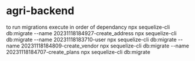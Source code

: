 # agri-backend
to run migrations execute in order of dependancy
npx sequelize-cli db:migrate --name 20231118184927-create_address
npx sequelize-cli db:migrate --name 20231118183710-user
npx sequelize-cli db:migrate --name 20231118184809-create_vendor
npx sequelize-cli db:migrate --name 20231118184707-create_plans
npx sequelize-cli db:migrate
